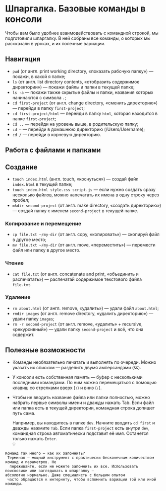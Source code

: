 # **Шпаргалка. Базовые команды в консоли**
Чтобы вам было удобнее взаимодействовать с командной строкой, мы подготовили шпаргалку. В ней собраны все команды, о которых мы рассказали в уроках, и их полезные вариации. 
## **Навигация**
+ `pwd` (от англ. print working directory, «показать рабочую папку») — покажи, в какой я папке;
+ `ls` (от англ. list directory contents, «отобразить содержимое директории») — покажи файлы и папки в текущей папке;
+ `ls -a` — покажи также скрытые файлы и папки, названия которых начинаются с символа `.`;
+ `cd first-project` (от англ. change directory, «сменить директорию») — перейди в папку `first-project`;
+ `cd first-project/html` — перейди в папку `html`, которая находится в папке `first-project`;
+ `cd ..` — перейди на уровень выше, в родительскую папку;
+ `cd ~` — перейди в домашнюю директорию (/Users/Username);
+ `cd /` — перейди в корневую директорию.
## **Работа с файлами и папками**
## Создание

+ `touch index.html` (англ. touch, «коснуться») — создай файл `index.html` в текущей папке;
+ `touch index.html style.css script.js` — если нужно создать сразу несколько файлов, можно напечатать их имена в одну строку через пробел;
+ `mkdir second-project` (от англ. make directory, «создать директорию») — создай папку с именем `second-project` в текущей папке.
### Копирование и перемещение
+ `cp file.txt ~/my-dir` (от англ. copy, «копировать») — скопируй файл в другое место;
+ `mv file.txt ~/my-dir` (от англ. move, «переместить») — перемести файл или папку в другое место.
### Чтение
+ `cat file.txt` (от англ. concatenate and print, «объединить и распечатать») — распечатай содержимое текстового файла `file.txt`.
### Удаление
+ `rm about.html` (от англ. remove, «удалить») — удали файл `about.html`;
+ `rmdir images` (от англ. remove directory, «удалить директорию») — удали папку `images`;
+ `rm -r second-project` (от англ. remove, «удалить» + recursive, «рекурсивный») — удали папку `second-project` и всё, что она содержит.
## Полезные возможности
+ Команды необязательно печатать и выполнять по очереди. Можно указать их списком — разделить двумя амперсандами (`&&`).
+ У консоли есть собственная память — буфер с несколькими последними командами. По ним можно перемещаться с помощью клавиш со стрелками вверх (`↑`) и вниз (`↓`).
+ Чтобы не вводить название файла или папки полностью, можно набрать первые символы имени и дважды нажать Tab. Если файл или папка есть в текущей директории, командная строка допишет путь сама.  
    
    Например, вы находитесь в папке `dev`. Начните вводить `cd first` и дважды нажмите `Tab`. Если папка `first-project` есть внутри `dev`, командная строка автоматически подставит её имя. Останется только нажать `Enter`.  
💡   
```
Команд так много — как их запомнить?
 Терминал — мощный инструмент с практически бесконечным количеством команд и параметров. Не  
  переживайте, если не можете запомнить их все. Использовать поисковики или заглядывать в шпаргалку —  
абсолютно нормально. Даже специалисты с большим опытом  
 часто обращаются к интернету, чтобы вспомнить вариации той или иной команды.
 ```